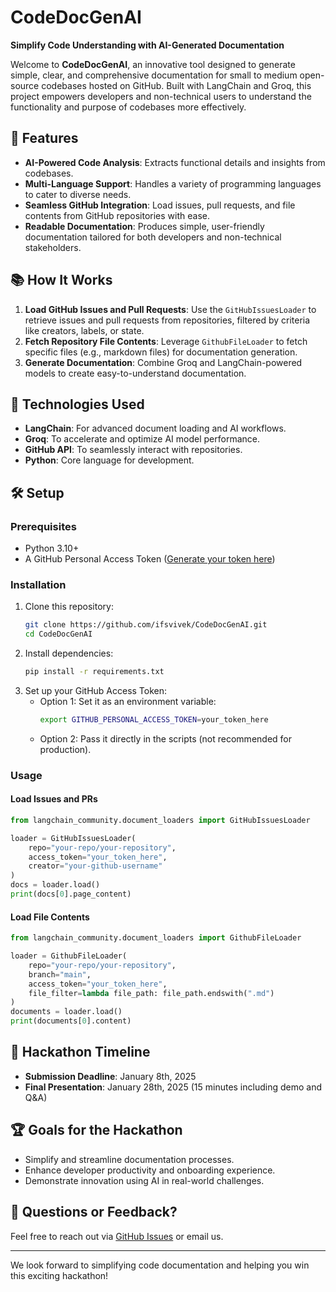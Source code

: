 # CodeDocGenAI

**Simplify Code Understanding with AI-Generated Documentation**

Welcome to **CodeDocGenAI**, an innovative tool designed to generate simple, clear, and comprehensive documentation for small to medium open-source codebases hosted on GitHub. Built with LangChain and Groq, this project empowers developers and non-technical users to understand the functionality and purpose of codebases more effectively.

## 🚀 Features

-   **AI-Powered Code Analysis**: Extracts functional details and insights from codebases.
-   **Multi-Language Support**: Handles a variety of programming languages to cater to diverse needs.
-   **Seamless GitHub Integration**: Load issues, pull requests, and file contents from GitHub repositories with ease.
-   **Readable Documentation**: Produces simple, user-friendly documentation tailored for both developers and non-technical stakeholders.

## 📚 How It Works

1. **Load GitHub Issues and Pull Requests**: Use the `GitHubIssuesLoader` to retrieve issues and pull requests from repositories, filtered by criteria like creators, labels, or state.
2. **Fetch Repository File Contents**: Leverage `GithubFileLoader` to fetch specific files (e.g., markdown files) for documentation generation.
3. **Generate Documentation**: Combine Groq and LangChain-powered models to create easy-to-understand documentation.

## 🔧 Technologies Used

-   **LangChain**: For advanced document loading and AI workflows.
-   **Groq**: To accelerate and optimize AI model performance.
-   **GitHub API**: To seamlessly interact with repositories.
-   **Python**: Core language for development.

## 🛠️ Setup

### Prerequisites

-   Python 3.10+
-   A GitHub Personal Access Token ([Generate your token here](https://github.com/settings/tokens?type=beta))

### Installation

1. Clone this repository:
    ```bash
    git clone https://github.com/ifsvivek/CodeDocGenAI.git
    cd CodeDocGenAI
    ```
2. Install dependencies:
    ```bash
    pip install -r requirements.txt
    ```
3. Set up your GitHub Access Token:
    - Option 1: Set it as an environment variable:
        ```bash
        export GITHUB_PERSONAL_ACCESS_TOKEN=your_token_here
        ```
    - Option 2: Pass it directly in the scripts (not recommended for production).

### Usage

#### Load Issues and PRs

```python
from langchain_community.document_loaders import GitHubIssuesLoader

loader = GitHubIssuesLoader(
    repo="your-repo/your-repository",
    access_token="your_token_here",
    creator="your-github-username"
)
docs = loader.load()
print(docs[0].page_content)
```

#### Load File Contents

```python
from langchain_community.document_loaders import GithubFileLoader

loader = GithubFileLoader(
    repo="your-repo/your-repository",
    branch="main",
    access_token="your_token_here",
    file_filter=lambda file_path: file_path.endswith(".md")
)
documents = loader.load()
print(documents[0].content)
```

## 📅 Hackathon Timeline

-   **Submission Deadline**: January 8th, 2025
-   **Final Presentation**: January 28th, 2025 (15 minutes including demo and Q&A)

## 🏆 Goals for the Hackathon

-   Simplify and streamline documentation processes.
-   Enhance developer productivity and onboarding experience.
-   Demonstrate innovation using AI in real-world challenges.

## 💬 Questions or Feedback?

Feel free to reach out via [GitHub Issues](https://github.com/ifsvivek/CodeDocGenAI/issues) or email us.

---

We look forward to simplifying code documentation and helping you win this exciting hackathon!
